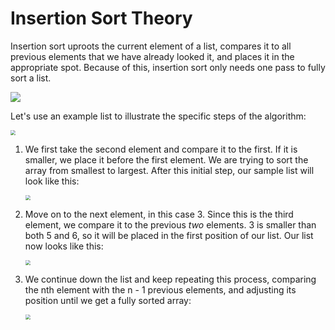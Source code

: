 # Insertion Sort Theory

Insertion sort uproots the current element of a list, compares it to all previous elements that we have already looked it, and places it in the appropriate spot. Because of this, insertion sort only needs one pass to fully sort a list.

![](https://upload.wikimedia.org/wikipedia/commons/0/0f/Insertion-sort-example-300px.gif)

Let's use an example list to illustrate the specific steps of the algorithm:

<img src="https://i.imgur.com/zk2xJXQ.png" style="zoom:50%;" />

1. We first take the second element and compare it to the first. If it is smaller, we place it before the first element. We are trying to sort the array from smallest to largest. After this initial step, our sample list will look like this:

   <img src="https://i.imgur.com/txZo0zv.png" style="zoom:50%;" />

2. Move on to the next element, in this case 3. Since this is the third element, we compare it to the previous *two* elements. 3 is smaller than both 5 and 6, so it will be placed in the first position of our list. Our list now looks like this:

   <img src="https://i.imgur.com/xkGGZnO.png" style="zoom:50%;" />

3. We continue down the list and keep repeating this process, comparing the nth element with the n - 1 previous elements, and adjusting its position until we get a fully sorted array:

   <img src="https://i.imgur.com/3NTptL2.png" style="zoom:50%;" />